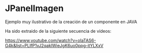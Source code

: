 # JPanelImagen

Ejemplo muy ilustrativo de la creación de un componente en JAVA

Ha sido extraido de la siguiente secuencia de vídeos:

https://www.youtube.com/watch?v=oIaTAS6-G4k&list=PLIfP1vJ2qaklWieJgK6uo0ppg-itYLXxV

